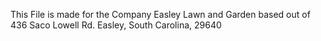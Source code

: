 This File is made for the Company Easley Lawn and Garden based out of 436 Saco Lowell Rd. Easley, South Carolina, 29640
